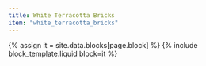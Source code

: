 ```yaml
---
title: White Terracotta Bricks
item: "white_terracotta_bricks"
---
```


{% assign it = site.data.blocks[page.block] %}
{% include block_template.liquid block=it %}


